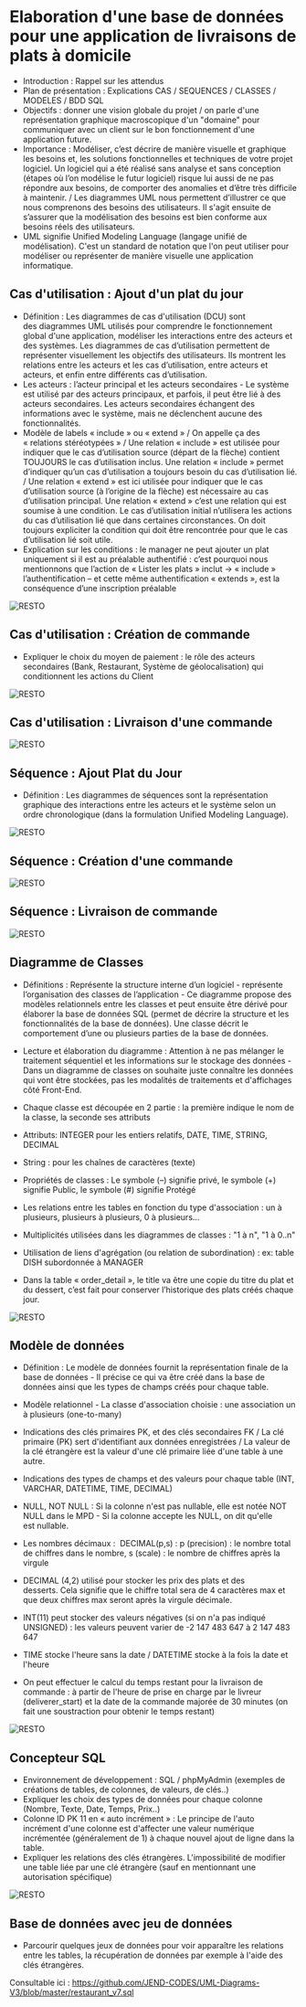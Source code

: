 # Elaboration d'une base de données pour une application de livraisons de plats à domicile

- Introduction : Rappel sur les attendus
- Plan de présentation : Explications CAS / SEQUENCES / CLASSES / MODELES / BDD SQL
- Objectifs : donner une vision globale du projet / on parle d'une représentation graphique macroscopique d'un "domaine" pour communiquer avec un client sur le bon fonctionnement d'une application future.
- Importance : Modéliser, c’est décrire de manière visuelle et graphique les besoins et, les solutions fonctionnelles et techniques de votre projet logiciel. Un logiciel qui a été réalisé sans analyse et sans conception (étapes où l’on modélise le futur logiciel) risque lui aussi de ne pas répondre aux besoins, de comporter des anomalies et d’être très difficile à maintenir. / Les diagrammes UML nous permettent d’illustrer ce que nous comprenons des besoins des utilisateurs. Il s'agit ensuite de s’assurer que la modélisation des besoins est bien conforme aux besoins réels des utilisateurs.
- UML signifie Unified Modeling Language (langage unifié de modélisation). C'est un standard de notation que l'on peut utiliser pour modéliser ou représenter de manière visuelle une application informatique. 

## Cas d'utilisation : Ajout d'un plat du jour

- Définition : Les diagrammes de cas d'utilisation (DCU) sont des diagrammes UML utilisés pour comprendre le fonctionnement global d'une application, modéliser les interactions entre des acteurs et des systèmes. Les diagrammes de cas d’utilisation permettent de représenter visuellement les objectifs des utilisateurs. Ils montrent les relations entre les acteurs et les cas d’utilisation, entre acteurs et acteurs, et enfin entre différents cas d’utilisation.
- Les acteurs : l’acteur principal et les acteurs secondaires - Le système est utilisé par des acteurs principaux, et parfois, il peut être lié à des acteurs secondaires. Les acteurs secondaires échangent des informations avec le système, mais ne déclenchent aucune des fonctionnalités.
- Modèle de labels « include » ou « extend » / On appelle ça des « relations stéréotypées » / Une relation « include » est utilisée pour indiquer que le cas d’utilisation source (départ de la flèche) contient TOUJOURS le cas d’utilisation inclus. Une relation « include » permet d’indiquer qu’un cas d’utilisation a toujours besoin du cas d’utilisation lié. / Une relation « extend » est ici utilisée pour indiquer que le cas d’utilisation source (à l’origine de la flèche) est nécessaire au cas d’utilisation principal. Une relation « extend » c’est une relation qui est soumise à une condition. Le cas d’utilisation initial n’utilisera les actions du cas d’utilisation lié que dans certaines circonstances. On doit toujours expliciter la condition qui doit être rencontrée pour que le cas d’utilisation lié soit utile.
- Explication sur les conditions : le manager ne peut ajouter un plat uniquement si il est au préalable authentifié : c’est pourquoi nous mentionnons que l’action de « Lister les plats » inclut -> « include » l’authentification – et cette même authentification « extends », est la conséquence d’une inscription préalable

![RESTO](https://raw.githubusercontent.com/JEND-CODES/UML-Diagrams-V3/master/Diagramme_Ajout_Plat_Jour_V4.png)

## Cas d'utilisation : Création de commande

- Expliquer le choix du moyen de paiement : le rôle des acteurs secondaires (Bank, Restaurant, Système de géolocalisation) qui conditionnent les actions du Client

![RESTO](https://raw.githubusercontent.com/JEND-CODES/UML-Diagrams-V3/master/Diagramme_Cr%C3%A9ation_Commande_V4.png)

## Cas d'utilisation : Livraison d'une commande

![RESTO](https://raw.githubusercontent.com/JEND-CODES/UML-Diagrams-V3/master/Diagramme_Livraison_Commande_V5.png)

## Séquence : Ajout Plat du Jour

- Définition : Les diagrammes de séquences sont la représentation graphique des interactions entre les acteurs et le système selon un ordre chronologique (dans la formulation Unified Modeling Language).

![RESTO](https://raw.githubusercontent.com/JEND-CODES/UML-Diagrams-V3/master/S%C3%A9quence_Ajout_Plat_du_jour_V2.png)

## Séquence : Création d'une commande

![RESTO](https://raw.githubusercontent.com/JEND-CODES/UML-Diagrams-V3/master/Sequence_Cr%C3%A9ation_de_Commande_v2.png)

## Séquence : Livraison de commande

![RESTO](https://raw.githubusercontent.com/JEND-CODES/UML-Diagrams-V3/master/S%C3%A9quence_Livraison_de_commande_V2.png)

## Diagramme de Classes

- Définitions : Représente la structure interne d’un logiciel - représente l’organisation des classes de l’application - Ce diagramme propose des modèles relationnels entre les classes et peut ensuite être dérivé pour élaborer la base de données SQL (permet de décrire la structure et les fonctionnalités de la base de données). Une classe décrit le comportement d’une ou plusieurs parties de la base de données.
- Lecture et élaboration du diagramme : Attention à ne pas mélanger le traitement séquentiel et les informations sur le stockage des données - Dans un diagramme de classes on souhaite juste connaître les données qui vont être stockées, pas les modalités de traitements et d'affichages côté Front-End.
- Chaque classe est découpée en 2 partie : la première indique le nom de la classe, la seconde ses attributs
- Attributs: INTEGER pour les entiers relatifs, DATE, TIME, STRING, DECIMAL
- String : pour les chaînes de caractères (texte)
- Propriétés de classes : Le symbole (–) signifie privé, le symbole (+) signifie Public, le symbole (#) signifie Protégé
- Les relations entre les tables en fonction du type d'association : un à plusieurs, plusieurs à plusieurs, 0 à plusieurs…
- Multiplicités utilisées dans les diagrammes de classes : "1 à n", "1 à 0..n"
- Utilisation de liens d'agrégation (ou relation de subordination) : ex: table DISH subordonnée à MANAGER

- Dans la table « order_detail », le title va être une copie du titre du plat et du dessert, c’est fait pour conserver l’historique des plats créés chaque jour.

![RESTO](https://raw.githubusercontent.com/JEND-CODES/UML-Diagrams-V3/master/Diagramme_de_Classes_V9.png)

## Modèle de données

- Définition : Le modèle de données fournit la représentation finale de la base de données - Il précise ce qui va être créé dans la base de données ainsi que les types de champs créés pour chaque table.
- Modèle relationnel - La classe d'association choisie : une association un à plusieurs (one-to-many) 
- Indications des clés primaires PK, et des clés secondaires FK / La clé primaire (PK) sert d'identifiant aux données enregistrées / La valeur de la clé étrangère est la valeur d'une clé primaire liée d'une table à une autre. 
- Indications des types de champs et des valeurs pour chaque table (INT, VARCHAR, DATETIME, TIME, DECIMAL)
- NULL, NOT NULL : Si la colonne n'est pas nullable, elle est notée NOT NULL dans le MPD - Si la colonne accepte les NULL, on dit qu'elle est nullable. 
- Les nombres décimaux :  DECIMAL(p,s) : p (precision) : le nombre total de chiffres dans le nombre, s (scale) : le nombre de chiffres après la virgule
- DECIMAL (4,2) utilisé pour stocker les prix des plats et des desserts. Cela signifie que le chiffre total sera de 4 caractères max et que deux chiffres max seront après la virgule décimale.
- INT(11) peut stocker des valeurs négatives (si on n'a pas indiqué UNSIGNED) : les valeurs peuvent varier de -2 147 483 647 à 2 147 483 647 
- TIME stocke l'heure sans la date / DATETIME stocke à la fois la date et l'heure

- On peut effectuer le calcul du temps restant pour la livraison de commande : à partir de l'heure de prise en charge par le livreur (deliverer_start) et la date de la commande majorée de 30 minutes (on fait une soustraction pour obtenir le temps restant)


![RESTO](https://raw.githubusercontent.com/JEND-CODES/UML-Diagrams-V3/master/Mod%C3%A8le_de_Donn%C3%A9es_V7.png)

## Concepteur SQL

- Environnement de développement : SQL / phpMyAdmin (exemples de créations de tables, de colonnes, de valeurs, de clés..)
- Expliquer les choix des types de données pour chaque colonne (Nombre, Texte, Date, Temps, Prix..)
- Colonne ID PK 11 en « auto incrément » : Le principe de l'auto incrément d'une colonne est d'affecter une valeur numérique incrémentée (généralement de 1) à chaque nouvel ajout de ligne dans la table.
- Expliquer les relations des clés étrangères. L'impossibilité de modifier une table liée par une clé étrangère (sauf en mentionnant une autorisation spécifique)

![RESTO](https://raw.githubusercontent.com/JEND-CODES/UML-Diagrams-V3/master/Concepteur_phpMyAdmin_BDD_V5.JPG)

## Base de données avec jeu de données

- Parcourir quelques jeux de données pour voir apparaître les relations entre les tables, la récupération de données par exemple à l'aide des clés étrangères.

Consultable ici : https://github.com/JEND-CODES/UML-Diagrams-V3/blob/master/restaurant_v7.sql



